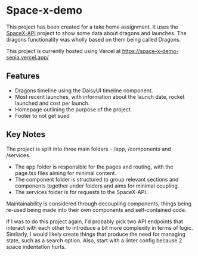 # Space-x-demo

This project has been created for a take home assignment. It uses the [SpaceX-API](https://github.com/r-spacex/SpaceX-API/tree/master) project to show some data about dragons and launches. The dragons functionality was wholly based on them being called Dragons.

This project is currently hosted using Vercel at https://space-x-demo-sepia.vercel.app/

## Features

- Dragons timeline using the DaisyUI timeline component.
- Most recent launches, with information about the launch date, rocket launched and cost per launch.
- Homepage outlining the purpose of the project
- Footer to not get sued

## Key Notes

The project is split into three main folders - /app, /components and /services.

- The app folder is responsible for the pages and routing, with the page.tsx files aiming for minimal content.
- The component folder is structured to group relevant sections and components together under folders and aims for minimal coupling.
- The services folder is for requests to the SpaceX-API.

Maintainability is considered through decoupling components, things being re-used being made into their own components and self-contained code.

If I was to do this project again, I'd probably pick two API endpoints that interact with each other to introduce a bit more complexity in terms of logic. Simliarly, I would likely create things that produce the need for managing state, such as a search option. Also, start with a linter config because 2 space indentation hurts.
